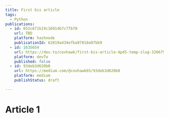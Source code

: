 ```yaml
---
title: First bis article
tags:
  - Python
publications:
  - id: 652c671b19c16914b7c7fb70
    url: TBD
    platform: hashnode
    publicationId: 62019a434efba97010a97bb9
  - id: 1635654
    url: https://dev.to/coxhawk/first-bis-article-4pd5-temp-slug-3266797
    platform: devTo
    published: false
  - id: 93deb3d620b0
    url: https://medium.com/@coxhawk65/93deb3d620b0
    platform: medium
    publishStatus: draft

---
```







# Article 1
